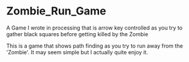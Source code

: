 # Zombie_Run_Game
A Game I wrote in processing that is arrow key controlled as you try to gather black squares before getting killed by the Zombie

This is a game that shows path finding as you try to run away from the 'Zombie'.  It may seem simple but I actually quite enjoy it.
